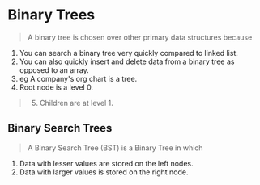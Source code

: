 # Binary Trees

> A binary tree is chosen over other primary data structures because
 1. You can search a binary tree very quickly compared to linked list.
 2. You can also quickly insert and delete data from a binary tree as 
 opposed to an array.
 3. eg A company's org chart is a tree.
 4. Root node is a level 0.
> 5. Children are at level 1.
 
## Binary Search Trees
> A Binary Search Tree (BST) is a Binary Tree in which
1. Data with lesser values are stored on the left nodes.
2. Data with larger values is stored on the right node.
>


